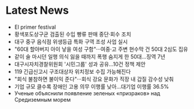 # Latest News
-  El primer festival
-  황색포도상구균 검출된 수입 빵류 판매 중단·회수 조치
-  대구 중구 음식점 위생등급 특화 구역 조성 사업 실시
-  "60대 할아버지 아이 낳을 여성 구함"···여중·고 주변 현수막 건 50대 2심도 집유
-  같이 술 마시던 일행 의식 잃을 때까지 폭행 숨지게 한 50대…징역 7년
-  대구시자치경찰위원회 '시민그룹' 성과 공유…10건 정책 제안
-  119 긴급신고시 구조대상자 위치정보 수집 가능해진다
-  "회식 불참하면 불이익 준다"···회식 강요 문화가 직장 내 갑질 감수성 낮춰
-  기업 규모 클수록 장애인 고용 의무 이행률 낮아…대기업 이행률 36.5%
-  Ученые объяснили появление зеленых «призраков» над Средиземным морем
